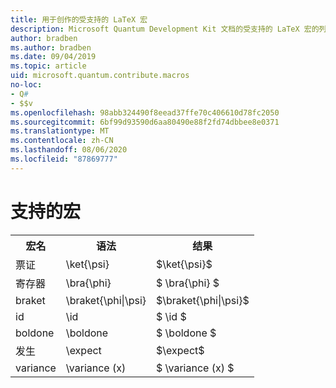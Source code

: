 ```yaml
---
title: 用于创作的受支持的 LaTeX 宏
description: Microsoft Quantum Development Kit 文档的受支持的 LaTeX 宏的列表。
author: bradben
ms.author: bradben
ms.date: 09/04/2019
ms.topic: article
uid: microsoft.quantum.contribute.macros
no-loc:
- Q#
- $$v
ms.openlocfilehash: 98abb324490f8eead37ffe70c406610d78fc2050
ms.sourcegitcommit: 6bf99d93590d6aa80490e88f2fd74dbbee8e0371
ms.translationtype: MT
ms.contentlocale: zh-CN
ms.lasthandoff: 08/06/2020
ms.locfileid: "87869777"
---
```

# <a name="supported-macros"></a>支持的宏

<table>
<tr><th>宏名</th><th>语法</th><th>结果</th></tr>
<tr><td>票证</td><td>\ket{\psi}</td><td>$\ket{\psi}$</td></tr>
<tr><td>寄存器</td><td>\bra{\phi}</td><td>$ \bra{\phi} $</td></tr>
<tr><td>braket</td><td>\braket{\phi|\psi}</td><td>$\braket{\phi|\psi}$</td></tr>
<tr><td>id</td><td>\id</td><td>$ \id $</td></tr>
<tr><td>boldone</td><td>\boldone</td><td>$ \boldone $</td></tr>
<tr><td>发生</td><td>\expect</td><td>$\expect$</td></tr>
<tr><td>variance</td><td>\variance (x) </td><td>$ \variance (x) $</td></tr>
</table>